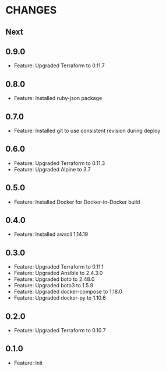 # CHANGES

## Next

## 0.9.0

- Feature: Upgraded Terraform to 0.11.7

## 0.8.0

- Feature: Installed ruby-json package

## 0.7.0

- Feature: Installed git to use consistent revision during deploy

## 0.6.0

- Feature: Upgraded Terraform to 0.11.3
- Feature: Upgraded Alpine to 3.7

## 0.5.0

- Feature: Installed Docker for Docker-in-Docker build

## 0.4.0

- Feature: Installed awscli 1.14.19

## 0.3.0

- Feature: Upgraded Terraform to 0.11.1
- Feature: Upgraded Ansible to 2.4.3.0
- Feature: Upgraded boto to 2.48.0
- Feature: Upgraded boto3 to 1.5.9
- Feature: Upgraded docker-compose to 1.18.0
- Feature: Upgraded docker-py to 1.10.6

## 0.2.0

- Feature: Upgraded Terraform to 0.10.7

## 0.1.0

- Feature: Init
